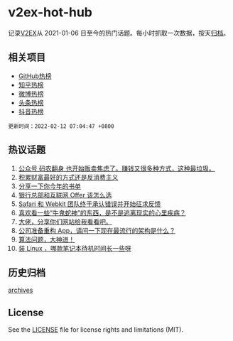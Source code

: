 # v2ex-hot-hub

 记录[V2EX](https://www.v2ex.com/)从 2021-01-06 日至今的热门话题。每小时抓取一次数据，按天[归档](archives)。
 
 ## 相关项目

- [GitHub热榜](https://github.com/snaildev/github-hot-hub)
- [知乎热榜](https://github.com/snaildev/zhihu-hot-hub)
- [微博热榜](https://github.com/snaildev/weibo-hot-hub)
- [头条热榜](https://github.com/snaildev/toutiao-hot-hub)
- [抖音热榜](https://github.com/snaildev/douyin-hot-hub)


 `更新时间：2022-02-12 07:04:47 +0800`

## 热议话题

1. [公众号 码农翻身 也开始贩卖焦虑了。赚钱又很多种方式，这种最垃圾。](https://www.v2ex.com/t/833115)
1. [积累财富最好的方式还是反消费主义](https://www.v2ex.com/t/833100)
1. [分享一下你今年的书单](https://www.v2ex.com/t/833095)
1. [银行总部和互联网 Offer 该怎么选](https://www.v2ex.com/t/833168)
1. [Safari 和 Webkit 团队终于承认错误并开始征求反馈](https://www.v2ex.com/t/833117)
1. [喜欢看一些“牛鬼蛇神”的东西，是不是逃离现实的心里疾病？](https://www.v2ex.com/t/833092)
1. [大佬，分享你们网站给我看看吧。](https://www.v2ex.com/t/833200)
1. [公司准备重构 App，请问一下现在最流行的架构是什么？](https://www.v2ex.com/t/833167)
1. [算法问题，大神进！](https://www.v2ex.com/t/833123)
1. [装 Linux ，哪款笔记本待机时间长一些呀](https://www.v2ex.com/t/833137)

## 历史归档

[archives](archives)

## License

See the [LICENSE](LICENSE) file for license rights and limitations (MIT).
